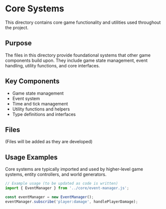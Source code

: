 # Core Systems

This directory contains core game functionality and utilities used throughout the project.

## Purpose

The files in this directory provide foundational systems that other game components build upon. They include game state management, event handling, utility functions, and core interfaces.

## Key Components

- Game state management
- Event system
- Time and tick management
- Utility functions and helpers
- Type definitions and interfaces

## Files

(Files will be added as they are developed)

## Usage Examples

Core systems are typically imported and used by higher-level game systems, entity controllers, and world generators.

```javascript
// Example usage (to be updated as code is written)
import { EventManager } from '../core/event-manager.js';

const eventManager = new EventManager();
eventManager.subscribe('player:damage', handlePlayerDamage);
```

